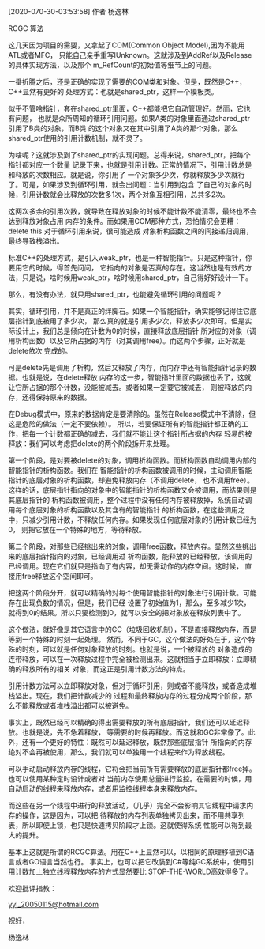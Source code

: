 [2020-070-30-03:53:58] 作者 杨逸林


RCGC 算法


这几天因为项目的需要，又拿起了COM(Common Object Model),因为不能用ATL或者MFC，
只能自己亲手重写IUnknown。这就涉及到AddRef以及Release的具体实现方法，以及那个
m_RefCount的初始值等细节上的问题。


一番折腾之后，还是正确的实现了需要的COM类和对象。但是，既然是C++，C++显然有更好的
处理方式：也就是shared_ptr<T>，这样一个模板类。


似乎不管啥指针，套在shared_ptr<T>里面，C++都能把它自动管理好。然而，它也有问题，
也就是众所周知的循环引用问题。如果A类的对象里面通过shared_ptr引用了B类的对象，而B类
的这个对象又在其中引用了A类的那个对象，那么shared_ptr使用的引用计数机制，就不灵了。


为啥呢？这就涉及到了shared_ptr的实现问题。总得来说，shared_ptr，把每个指针都对应一个数量
记录下来，也就是引用计数。正常的情况下，引用计数总是和释放的次数相应。就是说，你引用了
一个对象多少次，你就释放多少次就行了。可是，如果涉及到循环引用，就会出问题：当引用到包含
了自己的对象的时候，引用计数就会比释放的次数多1次，两个对象互相引用，总共多2次。


这两次多余的引用次数，就导致在释放对象的时候不能计数不能清零，最终也不会达到释放对象占用
内存的条件。而如果用COM那种方式，恐怕情况会更糟：delete this 对于循环引用来说，很可能造成
对象析构函数之间的间接递归调用，最终导致栈溢出。


标准C++的处理方式，是引入weak_ptr，也是一种智能指针。只是这种指针，你要用它的时候，得首先问问，
它指向的对象是否真的存在。这当然也是有效的方法，只是说，啥时候用weak_ptr，啥时候用shared_ptr，自己得好好设计一下。


那么，有没有办法，就只用shared_ptr，也能避免循环引用的问题呢？


其实，循环引用，并不是真正的绊脚石。如果一个智能指针，确实能够记得住它底层指针到底被用了多少次，
那么真的就是引用多少次，释放多少次即可。但是实际设计上，我们总是倾向在计数为0的时候，直接释放底层指针
所对应的对象（调用析构函数）以及它所占据的内存（对其调用free）。而这两个步骤，正好就是delete依次
完成的。


可是delete先是调用了析构，然后又释放了内存，而内存中还有智能指针记录的数据。也就是说，在delete释放
内存的这一步，智能指针里面的数据也丢了，这就让它所占据的那个计数，没能被减去。或者如果一定要它被减去，
则被释放的内存，还得保持原来的数据。


在Debug模式中，原来的数据肯定是要清除的。虽然在Release模式中不清除，但这是危险的做法（一定不要依赖）。
所以，若要保证所有的智能指针都正确的工作，把每一个计数都正确的减去，我们就不能让这个指针所占据的内存
轻易的被释放：我们可以考虑把delete的两个阶段拆开来处理。


第一个阶段，是对要被delete的对象，调用析构函数。而析构函数自动调用内部的智能指针的析构函数。我们在
智能指针的析构函数被调用的时候，主动调用智能指针的底层对象的析构函数，却避免释放内存（不调用delete，
也不调用free）。这样的话，底层指针指向的对象中的智能指针的析构函数又会被调用，而结果则是其底层指针的
析构函数被调用，整个过程中没有任何内存被释放掉，系统自动调用每个底层对象的析构函数以及其含有的智能指针
的析构函数，在这些调用之中，只减少引用计数，不释放任何内存。如果发现任何底层对象的引用计数已经为0，
则把它放在一个特殊的地方，等待释放。

第二个阶段，对那些已经挑出来的对象，调用free函数，释放内存。显然这些挑出来的底层指针指向的对象，已经调用过
析构函数，能释放的已经释放，该调用的已经调用。现在它们就只是指向了有内容，却无需动作的内存空间。这时候，
直接用free释放这个空间即可。


把这两个阶段分开，就可以精确的对每个使用智能指针的对象进行引用计数。可能存在出现负数的情况，但是，我们已经
设置了初始值为1，那么，至多减少1次，就得到0的结果。所以只要检测到0，就可以安全的把对象放在释放列表中了。


这个做法，就好像是其它语言中的GC（垃圾回收机制），不是直接释放内存，而是等到一个特殊的时刻一起处理。
然而，不同于GC，这个做法的好处在于，这个特殊的时刻，可以就是任何对象释放的时刻。也就是说，一个被释放的
对象造成的连带释放，可以在一次释放过程中完全被检测出来。这就相当于立即释放：立即精确的释放所有的相关
对象，而这正是引用计数方法的特点。


引用计数方法可以立即释放对象，但对于循环引用，则或者不能释放，或者造成堆栈溢出。现在，我们把计数减少的
过程和最终释放内存的过程分成两个阶段，那么不能释放或者堆栈溢出都可以被避免。


事实上，既然已经可以精确的得出需要释放的所有底层指针，我们还可以延迟释放。也就是说，先不急着释放，
等需要的时候再释放。而这就和GC非常像了。此外，还有一个更好的特性：既然可以延迟释放，既然那些底层指针
所指向的内存绝对不会再被使用，那么，我们就可以单独用一个线程来作为释放线程。


可以手动启动释放内存的线程，它将会把当前所有需要释放的底层指针都free掉。也可以使用某种定时设计或者对
当前内存使用总量进行监控。在需要的时候，用自动启动的线程来释放内存，或者用监控线程本身来释放内存。


而这些在另一个线程中进行的释放活动，（几乎）完全不会影响其它线程中请求内存的操作，这是因为，可以把
待释放的内存列表单独拷贝出来，而不用共享列表，所以即便上锁，也只是快速拷贝阶段才上锁。这就使得系统
性能可以得到最大的提升。


基本上这就是所谓的RCGC算法。用在C++上显然可以，以相同的原理移植到C语言或者GO语言当然也行。
事实上，也可以把它改装到C#等纯GC系统中，使用引用计数加上独立线程释放内存的方式显然要比
STOP-THE-WORLD高效得多了。


欢迎批评指教：

yyl_20050115@hotmail.com


祝好，

杨逸林
